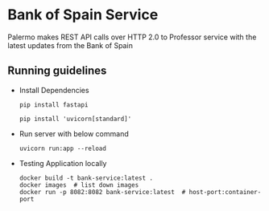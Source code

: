 # Bank of Spain Service

Palermo makes REST API calls over HTTP 2.0 to Professor service with the latest updates from the Bank of Spain

## Running guidelines

- Install Dependencies

    ```
    pip install fastapi

    pip install 'uvicorn[standard]'
    ```

- Run server with below command

    ```
    uvicorn run:app --reload
    ```

- Testing Application locally

    ```
    docker build -t bank-service:latest .
    docker images  # list down images
    docker run -p 8082:8082 bank-service:latest  # host-port:container-port
    ```